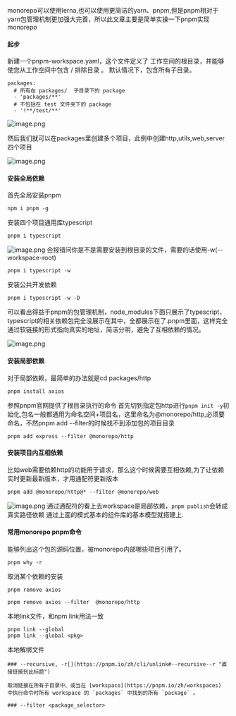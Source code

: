 

monorepo可以使用lerna,也可以使用更简洁的yarn、pnpm,但是pnpm相对于yarn包管理机制更加强大完善，所以此文章主要是简单实操一下pnpm实现monorepo

#### 起步

新建一个pnpm-workspace.yaml，这个文件定义了 工作空间的根目录，并能够使您从工作空间中包含 / 排除目录 。 默认情况下，包含所有子目录。

```
packages:
  # 所有在 packages/  子目录下的 package
  - 'packages/**'
  # 不包括在 test 文件夹下的 package
  - '!**/test/**'
```

![image.png](https://p6-juejin.byteimg.com/tos-cn-i-k3u1fbpfcp/ddabe48d13144042a1a69ede001dc18e~tplv-k3u1fbpfcp-zoom-in-crop-mark:3024:0:0:0.awebp?)

然后我们就可以在packages里创建多个项目，此例中创建http,utils,web,server四个项目

![image.png](https://p6-juejin.byteimg.com/tos-cn-i-k3u1fbpfcp/fe5c3f5092ba4984868a3c481c972717~tplv-k3u1fbpfcp-zoom-in-crop-mark:3024:0:0:0.awebp?)

#### 安装全局依赖

首先全局安装pnpm

`npm i pnpm -g`

安装四个项目通用库typescript

`pnpm i typescript`

![image.png](https://p6-juejin.byteimg.com/tos-cn-i-k3u1fbpfcp/87b98d8991e7478fbb1698e6ca79167e~tplv-k3u1fbpfcp-zoom-in-crop-mark:3024:0:0:0.awebp?) 会报错问你是不是需要安装到根目录的文件，需要的话使用-w(--workspace-root)

`pnpm i typescript -w`

安装公共开发依赖

`pnpm i typescript -w -D`

可以看出得益于pnpm的包管理机制，node\_modules下面只展示了typescript，typescript的相关依赖包完全没展示在其中，全都展示在了.pnpm里面，这样完全通过软链接的形式指向真实的地址，简洁分明，避免了互相依赖的情况。

![image.png](https://p1-juejin.byteimg.com/tos-cn-i-k3u1fbpfcp/2ed6e5e906c646f0a723684859df4c3d~tplv-k3u1fbpfcp-zoom-in-crop-mark:3024:0:0:0.awebp?)

#### 安装局部依赖

对于局部依赖，最简单的办法就是cd packages/http

`pnpm install axios`

参照pnpm官网提供了根目录执行的命令 首先切到指定包http进行`pnpm init -y`初始化,包名一般都通用为命名空间+项目名，这里命名为@monorepo/http,必须要命名，不然pnpm add --filter的时候找不到添加包的项目目录

`pnpm add express --filter @monorepo/http`

#### 安装项目内互相依赖

比如web需要依赖http的功能用于请求，那么这个时候需要互相依赖,为了让依赖实时更新最新版本，才用通配符更新版本

`pnpm add @monorepo/http@* --filter @monorepo/web`

![image.png](https://p3-juejin.byteimg.com/tos-cn-i-k3u1fbpfcp/af24fa27ccd74832b0b095852db74323~tplv-k3u1fbpfcp-zoom-in-crop-mark:3024:0:0:0.awebp?) 通过通配符的看上去workspace是局部依赖，`pnpm publish`会转成真实路径依赖 通过上面的模式基本的组件库的基本模型就搭建上.

#### 常用monorepo pnpm命令

能够列出这个包的源码位置，被monorepo内部哪些项目引用了。

```
pnpm why -r
```

取消某个依赖的安装

```
pnpm remove axios

pnpm remove axios --filter  @monorepo/http
```

本地link文件，和npm link用法一致

```
pnpm link --global
pnpm link --global <pkg>
```

本地解绑文件

```
### --recursive, -r[](https://pnpm.io/zh/cli/unlink#--recursive--r "直接链接到此标题")

取消链接在所有子目录中、或当在 [workspace](https://pnpm.io/zh/workspaces) 中执行命令时所有 workspace 的 `packages` 中找到的所有 `package` 。

### --filter <package_selector>

```

